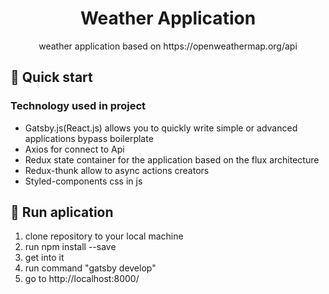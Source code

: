 <h1 align="center">
  Weather Application
</h1>

<p align="center">weather application based on https://openweathermap.org/api</p>

## 🚀 Quick start

### Technology used in project

- Gatsby.js(React.js) allows you to quickly write simple or advanced applications bypass boilerplate
- Axios for connect to Api
- Redux state container for the application based on the flux architecture
- Redux-thunk allow to async actions creators
- Styled-components css in js

## 💫 Run aplication

1. clone repository to your local machine
2. run npm install --save
3. get into it
4. run command "gatsby develop"
5. go to http://localhost:8000/

